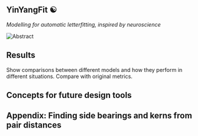 <article>

# YinYangFit ☯
*Modelling for automatic letterfitting, inspired by neuroscience*

<img src="img/abstract.png" alt="Abstract"/>






## Results

<p class="missing">
Show comparisons between different models and how they perform in different situations. Compare with original metrics.
</p>

## Concepts for future design tools
<a name="existing_tools"></a>

<a name="space_kern_lp"></a>
<h2 class="appendix">Appendix: Finding side bearings and kerns from pair distances</h2>
